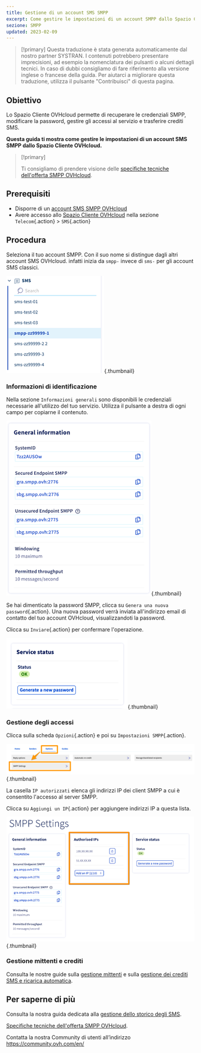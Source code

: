 ```yaml
---
title: Gestione di un account SMS SMPP
excerpt: Come gestire le impostazioni di un account SMPP dallo Spazio Cliente OVHcloud
sezione: SMPP
updated: 2023-02-09
---
```


> [!primary]
> Questa traduzione è stata generata automaticamente dal nostro partner SYSTRAN. I contenuti potrebbero presentare imprecisioni, ad esempio la nomenclatura dei pulsanti o alcuni dettagli tecnici. In caso di dubbi consigliamo di fare riferimento alla versione inglese o francese della guida. Per aiutarci a migliorare questa traduzione, utilizza il pulsante "Contribuisci" di questa pagina.
>

## Obiettivo

Lo Spazio Cliente OVHcloud permette di recuperare le credenziali SMPP, modificare la password, gestire gli accessi al servizio e trasferire crediti SMS.

**Questa guida ti mostra come gestire le impostazioni di un account SMS SMPP dallo Spazio Cliente OVHcloud.**

> [!primary]
>
> Ti consigliamo di prendere visione delle [specifiche tecniche dell'offerta SMPP OVHcloud](/pages/web_cloud/messaging/sms/smpp-specification).

## Prerequisiti

- Disporre di un [account SMS SMPP OVHcloud](https://www.ovhcloud.com/it/sms/api-sms/)
- Avere accesso allo [Spazio Cliente OVHcloud](https://www.ovh.com/auth/?action=gotomanager&from=https://www.ovh.it/&ovhSubsidiary=it) nella sezione `Telecom`{.action} > `SMS`{.action}

## Procedura

Seleziona il tuo account SMPP. Con il suo nome si distingue dagli altri account SMS OVHcloud. infatti inizia da `smpp-` invece di `sms-` per gli account SMS classici.

![SMPP account](images/smpp-account.png){.thumbnail}

### Informazioni di identificazione

Nella sezione `Informazioni generali` sono disponibili le credenziali necessarie all'utilizzo del tuo servizio. Utilizza il pulsante a destra di ogni campo per copiarne il contenuto.

![SMPP account](images/smpp-account-ID.png){.thumbnail}

Se hai dimenticato la password SMPP, clicca su `Genera una nuova password`{.action}. Una nuova password verrà inviata all'indirizzo email di contatto del tuo account OVHcloud, visualizzandoti la password.<br>

Clicca su `Inviare`{.action} per confermare l'operazione.

![SMPP account](images/smpp-account-password.png){.thumbnail}

### Gestione degli accessi

Clicca sulla scheda `Opzioni`{.action} e poi su `Impostazioni SMPP`{.action}.

![SMPP account](images/smpp-acl0.png){.thumbnail}

La casella `IP autorizzati` elenca gli indirizzi IP dei client SMPP a cui è consentito l'accesso al server SMPP.

Clicca su `Aggiungi un IP`{.action} per aggiungere indirizzi IP a questa lista.

![SMPP account](images/smpp-acl1.png){.thumbnail}

### Gestione mittenti e crediti

Consulta le nostre guide sulla [gestione mittenti](/pages/web_cloud/messaging/sms/envoyer_des_sms_depuis_mon_espace_client#step-3-scegli-il-mittente-del-tuo-sms) e sulla [gestione dei crediti SMS e ricarica automatica](/pages/web_cloud/messaging/sms/activer_la_recharge_automatique_du_credit_sms).

## Per saperne di più

Consulta la nostra guida dedicata alla [gestione dello storico degli SMS](/pages/web_cloud/messaging/sms/gerer_l_historique_des_sms).

[Specifiche tecniche dell'offerta SMPP OVHcloud](/pages/web_cloud/messaging/sms/smpp-specification).

Contatta la nostra Community di utenti all’indirizzo <https://community.ovh.com/en/>
